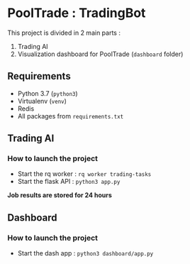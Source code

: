 # PoolTrade : TradingBot

This project is divided in 2 main parts :
 1. Trading AI
 2. Visualization dashboard for PoolTrade (`dashboard` folder)

## Requirements
 
 - Python 3.7 (`python3`)
 - Virtualenv (`venv`)
 - Redis
 - All packages from `requirements.txt`

## Trading AI

### How to launch the project

 - Start the rq worker : ```rq worker trading-tasks```
 - Start the flask API : ```python3 app.py```
 
**Job results are stored for 24 hours**

## Dashboard

### How to launch the project 
 - Start the dash app : ```python3 dashboard/app.py```